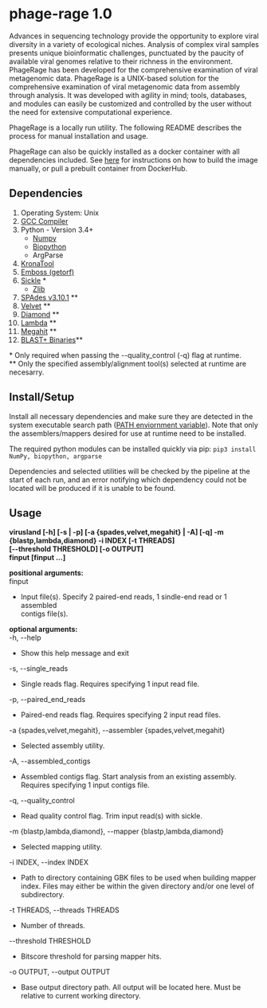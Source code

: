 # phage-rage 1.0  

Advances in sequencing technology provide the opportunity to explore viral diversity in a variety of ecological niches. Analysis of complex viral samples presents unique bioinformatic challenges, punctuated by the paucity of available viral genomes relative to their richness in the environment. PhageRage has been developed for the comprehensive examination of viral metagenomic data. PhageRage is a UNIX-based solution for the comprehensive examination of viral metagenomic data from assembly through analysis. It was developed with agility in mind; tools, databases, and modules can easily be customized and controlled by the user without the need for extensive computational experience.

PhageRage is a locally run utility. The following README describes the process for manual installation and usage.  

PhageRage can also be quickly installed as a docker container with all dependencies included. See [here](https://github.com/thatzopoulos/PhageRage-docker) for instructions on how to build the image manually, or pull a prebuilt container from DockerHub. 
  
## Dependencies  
1. Operating System: Unix  
2. [GCC Compiler](http://gcc.gnu.org/)  
3. Python - Version 3.4+   
    * [Numpy](https://www.scipy.org/scipylib/download.html)
    * [Biopython](http://biopython.org/wiki/Download)
    * ArgParse
4. [KronaTool](https://github.com/marbl/Krona/wiki/KronaTools)    
5. [Emboss (getorf)](http://emboss.sourceforge.net/apps/cvs/emboss/apps/getorf.html)  
6. [Sickle](https://github.com/ucdavis-bioinformatics/sickle) \*  
    * [Zlib](http://www.zlib.net/)  
7. [SPAdes v3.10.1](http://bioinf.spbau.ru/content/spades-download) \**  
8. [Velvet](https://github.com/dzerbino/velvet/tree/master) \**  
9. [Diamond](https://github.com/bbuchfink/diamond) \**  
10. [Lambda](https://seqan.github.io/lambda/) \**  
11. [Megahit](https://github.com/voutcn/megahit) \**   
12. [BLAST+ Binaries](https://blast.ncbi.nlm.nih.gov/Blast.cgi?PAGE_TYPE=BlastDocs&DOC_TYPE=Download)**   

\* Only required when passing the --quality_control (-q) flag at runtime.   
\** Only the specified assembly/alignment tool(s) selected at runtime are necesarry. 


## Install/Setup
Install all necessary dependencies and make sure they are detected in the system executable search path ([PATH enviornment variable](https://help.ubuntu.com/community/EnvironmentVariables#Persistent_environment_variables)). Note that only the assemblers/mappers desired for use at runtime need to be installed. 

The required python modules can be installed quickly via pip: `pip3 install NumPy, biopython, argparse`

Dependencies and selected utilities will be checked by the pipeline at the start of each run, and an error notifying which dependency could not be located will be produced if it is unable to be found.  


## Usage 
**virusland [-h] [-s | -p] [-a {spades,velvet,megahit} | -A] [-q] -m  
                 {blastp,lambda,diamond} -i INDEX [-t THREADS]  
                 [--threshold THRESHOLD] [-o OUTPUT]  
                 finput [finput ...]**  



**positional arguments:**  
  finput                
  * Input file(s). Specify 2 paired-end reads, 1 sindle-end read or 1 assembled  
    contigs file(s).  
  
**optional arguments:**  
-h, --help            
  * Show this help message and exit  

-s, --single_reads    
  * Single reads flag. Requires specifying 1 input read file.  

-p, --paired_end_reads  
  * Paired-end reads flag. Requires specifying 2 input read files.  

-a {spades,velvet,megahit}, --assembler {spades,velvet,megahit}  
  * Selected assembly utility.  

-A, --assembled_contigs  
  * Assembled contigs flag. Start analysis from an
    existing assembly. Requires specifying 1 input contigs
    file.  

-q, --quality_control  
  * Read quality control flag. Trim input read(s) with sickle.  

-m {blastp,lambda,diamond}, --mapper {blastp,lambda,diamond}  
  * Selected mapping utility.  

-i INDEX, --index INDEX  
  * Path to directory containing GBK files to be used when
    building mapper index. Files may either be within the
    given directory and/or one level of subdirectory.

-t THREADS, --threads THREADS  
  * Number of threads.  

--threshold THRESHOLD  
  * Bitscore threshold for parsing mapper hits.  

-o OUTPUT, --output OUTPUT  
  * Base output directory path. All output will be located
    here. Must be relative to current working directory.  
